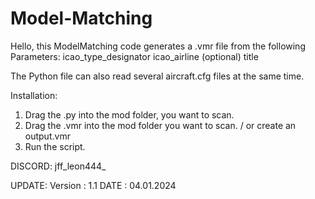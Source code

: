 # Model-Matching
Hello,
this ModelMatching code generates a .vmr file from the following Parameters:
icao_type_designator
icao_airline (optional)
title

The Python file can also read several aircraft.cfg files at the same time.


Installation:
1. Drag the .py into the mod folder, you want to scan.
2. Drag the .vmr into the mod folder you want to scan. / or create an output.vmr
3. Run the script.

DISCORD: 
jff_leon444_


UPDATE:
Version : 1.1
DATE : 04.01.2024
